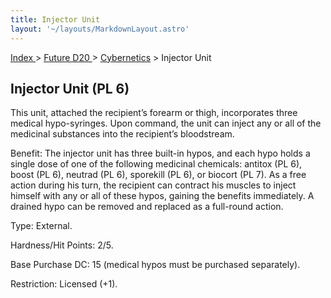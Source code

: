 ```yaml
---
title: Injector Unit
layout: '~/layouts/MarkdownLayout.astro'
---
```


[ Index ](/) > [ Future D20 ](/future.d20.srd) > [Cybernetics](/future.d20.srd/cybernetics) > Injector Unit

## Injector Unit (PL 6)

This unit, attached the recipient’s forearm or thigh, incorporates three
medical hypo-syringes. Upon command, the unit can inject any or all of the
medicinal substances into the recipient’s bloodstream.

Benefit: The injector unit has three built-in hypos, and each hypo holds a
single dose of one of the following medicinal chemicals: antitox (PL 6), boost
(PL 6), neutrad (PL 6), sporekill (PL 6), or biocort (PL 7). As a free action
during his turn, the recipient can contract his muscles to inject himself with
any or all of these hypos, gaining the benefits immediately. A drained hypo
can be removed and replaced as a full-round action.

Type: External.

Hardness/Hit Points: 2/5.

Base Purchase DC: 15 (medical hypos must be purchased separately).

Restriction: Licensed (+1).

